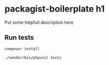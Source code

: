 # packagist-boilerplate h1
Put some helpfull description here

## Run tests

```bash
composer install

./vendor/bin/phpunit tests
```